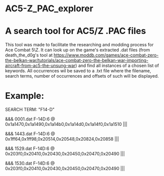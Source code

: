 # AC5-Z_PAC_explorer
 # A search tool for AC5/Z .PAC files
 
 This tool was made to facilitate the researching and modding process for Ace Combat 5\Z. It can look up on the game's extracted .dat files (from death_the_d0g's tool at https://www.moddb.com/games/ace-combat-zero-the-belkan-war/tutorials/ace-combat-zero-the-belkan-war-importing-aircraft-from-ac5-the-unsung-war) and find all instances of a chosen list of keywords. All occurrences wil be saved to a .txt file where the filename, search terms, number of occurrences and offsets of such will be displayed.
 
 # Example:

SEARCH TERM: "F14-D"

&&&
0001.dat
F-14D:6 @ 0x1a1470,0x1a1490,0x1a14b0,0x1a14d0,0x1a14f0,0x1a1510
|||

&&&
1443.dat
F-14D:6 @ 0x1ff64,0x1ff98,0x20514,0x20548,0x20824,0x20858
|||

&&&
1529.dat
F-14D:6 @ 0x203f0,0x20410,0x20430,0x20450,0x20470,0x20490
|||

&&&
1530.dat
F-14D:6 @ 0x203f0,0x20410,0x20430,0x20450,0x20470,0x20490
|||
